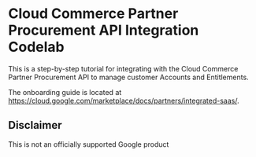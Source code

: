 # Cloud Commerce Partner Procurement API Integration Codelab

This is a step-by-step tutorial for integrating with the Cloud Commerce Partner
Procurement API to manage customer Accounts and Entitlements.

The onboarding guide is located at
https://cloud.google.com/marketplace/docs/partners/integrated-saas/.

## Disclaimer

This is not an officially supported Google product
